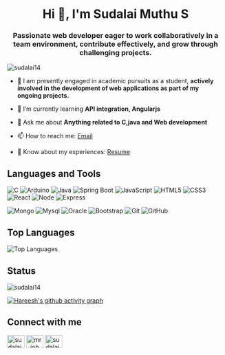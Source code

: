 <h1 align="center">Hi 👋, I'm Sudalai Muthu S</h1>
<h3 align="center">Passionate web developer eager to work collaboratively in a team environment, contribute effectively, and grow through challenging projects.</h3>

<p align="left"> <img src="https://komarev.com/ghpvc/?username=sudalai14&label=Profile%20views&color=0e75b6&style=flat" alt="sudalai14" /> </p>


- 🔭 I am presently engaged in academic pursuits as a student, **actively involved in the development of web applications as part of my ongoing projects.**

- 🌱 I’m currently learning **API integration, Angularjs**

- 💬 Ask me about **Anything related to C,java and Web development**

- 📫 How to reach me: [Email](mailto:mailtomuthu2002@gmail.com)

- 📄 Know about my experiences: [Resume](https://drive.google.com/file/d/1C-HUOx6rnBny2u4dqxB83H_9k65KSzlv/view?usp=drive_link)

## Languages and Tools

![C](https://img.shields.io/badge/-C-black?style=flat&logo=c)
![Arduino](https://img.shields.io/badge/-Arduino-black?style=flat&logo=arduino)
![Java](https://img.shields.io/badge/-Java-black?style=flat&logo=java)
![Spring Boot](https://img.shields.io/badge/-Spring%20Boot-black?style=flat&logo=spring-boot)
![JavaScript](https://img.shields.io/badge/-JavaScript-black?style=flat&logo=javascript)
![HTML5](https://img.shields.io/badge/-HTML5-black?style=flat&logo=html5)
![CSS3](https://img.shields.io/badge/-CSS3-black?style=flat&logo=css3)
![React](https://img.shields.io/badge/-React-black?style=flat&logo=react)
![Node](https://img.shields.io/badge/-Node.js-black?style=flat&logo=node.js)
![Express](https://img.shields.io/badge/Express-black?logo=Express)

![Mongo](https://img.shields.io/badge/-Mongodb-black?style=flat&logo=mongodb)
![Mysql](https://img.shields.io/badge/-Mysql-black?style=flat&logo=mysql)
![Oracle](https://img.shields.io/badge/-Oracle-black?style=flat&logo=oracle)
![Bootstrap](https://img.shields.io/badge/-Bootstrap-black?style=flat&logo=bootstrap)
![Git](https://img.shields.io/badge/-Git-black?style=flat&logo=git)
![GitHub](https://img.shields.io/badge/-GitHub-black?style=flat&logo=github)

## Top Languages
![Top Languages](https://github-readme-stats.vercel.app/api/top-langs/?username=sudalai14&layout=compact&theme=dark)

## Status
<p><img align="center" src="https://github-readme-streak-stats.herokuapp.com/?user=sudalai14&theme=dark" alt="sudalai14" /></p>

[![Hareesh's github activity graph](https://github-readme-activity-graph.vercel.app/graph?username=sudalai14&bg_color=000000&color=ffffff&line=51f565&point=ffffff&area=true&hide_border=true)](https://github.com/ashutosh00710/github-readme-activity-graph)

## Connect with me
<p align="left">
<a href="https://linkedin.com/in/sudalai muthu s" target="blank"><img align="center" src="https://raw.githubusercontent.com/rahuldkjain/github-profile-readme-generator/master/src/images/icons/Social/linked-in-alt.svg" alt="sudalai muthu s" height="30" width="40" /></a>
<a href="https://instagram.com/mr_john_sm_" target="blank"><img align="center" src="https://raw.githubusercontent.com/rahuldkjain/github-profile-readme-generator/master/src/images/icons/Social/instagram.svg" alt="mr_john_sm_" height="30" width="40" /></a>
<a href="https://www.leetcode.com/sudalaimuthusundaram" target="blank"><img align="center" src="https://raw.githubusercontent.com/rahuldkjain/github-profile-readme-generator/master/src/images/icons/Social/leet-code.svg" alt="sudalaimuthusundaram" height="30" width="40" /></a>
</p>





